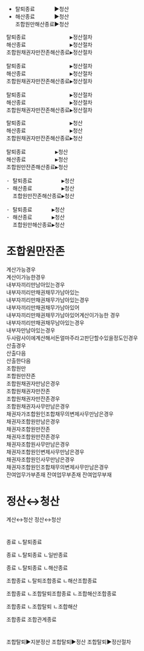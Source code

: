 <link rel="stylesheet" href="../_res/darkmode.css">


- 탈퇴종료ㅤㅤㅤㅤ▶<span class="t">청산</span>  
- 해산종료ㅤㅤㅤㅤ▶<span class="r">청산</span>  
  조합원만해산종료▶<span class="t">청산</span>  
<pre>
탈퇴종료ㅤㅤㅤㅤㅤㅤㅤㅤㅤ▶<span class="b">정산절차</span>  
해산종료ㅤㅤㅤㅤㅤㅤㅤㅤㅤ▶<span class="r">청산절차</span>  
조합원채권자만잔존해산종료▶<span class="b">정산절차</span>  

탈퇴종료ㅤㅤㅤㅤㅤㅤㅤㅤㅤ▶<span class="t">청산절차</span>  
해산종료ㅤㅤㅤㅤㅤㅤㅤㅤㅤ▶<span class="r">청산절차</span>  
조합원채권자만잔존해산종료▶<span class="t">청산절차</span>  

탈퇴종료ㅤㅤㅤㅤㅤㅤㅤㅤㅤ▶<span class="r">정산절차</span>  
해산종료ㅤㅤㅤㅤㅤㅤㅤㅤㅤ▶<span class="t">정산절차</span>  
조합원채권자만잔존해산종료▶<span class="r">정산절차</span>  
</pre>
<pre>
탈퇴종료ㅤㅤㅤㅤㅤㅤㅤㅤㅤ▶<span class="t">청산</span>  
해산종료ㅤㅤㅤㅤㅤㅤㅤㅤㅤ▶<span class="r">청산</span>  
조합원채권자만잔존해산종료▶<span class="t">청산</span>  

탈퇴종료ㅤㅤㅤㅤㅤㅤ▶<span class="t">청산</span>  
해산종료ㅤㅤㅤㅤㅤㅤ▶<span class="r">청산</span>  
조합원만잔존해산종료▶<span class="t">청산</span>  

- 탈퇴종료ㅤㅤㅤㅤㅤㅤ▶<span class="t">청산</span>  
- 해산종료ㅤㅤㅤㅤㅤㅤ▶<span class="r">청산</span>  
  조합원만잔존해산종료▶<span class="t">청산</span>  

- 탈퇴종료ㅤㅤㅤㅤ▶<span class="t">청산</span>  
- 해산종료ㅤㅤㅤㅤ▶<span class="r">청산</span>  
  조합원만해산종료▶<span class="t">청산</span>  
</pre>




# 조합원만잔존
계산가능경우  
계산이가능한경우  
내부자끼리만남아있는경우  
내부자끼리만채권채무가남아있는  
내부자끼리만채권채무가남아있는경우  
내부자끼리만채권채무가남아있어  
내부자끼리만채권채무가남아있어계산이가능한 경우  
내부자끼리만채권채무남아있는경우  
내부자만남아있는경우  
두사람사이에계산해서돈얼마주라고판단할수있을정도인경우  
산출경우  
산출다음  
산출한다음  
조합원만  
조합원만잔존  
조합원채권자만남은경우  
조합원채권자만잔존  
조합원채권자만잔존경우  
조합원채권자사무만남은경우  
채권자가조합원인조합채무의변제사무만남은경우  
채권자조합원만남은경우  
채권자조합원만잔존  
채권자조합원만잔존경우  
채권자조합원사무만남은경우  
채권자조합원인변제사무만남은경우  
채권자조합원인사무만남은경우  
채권자조합원인조합채무의변제사무만남은경우  
잔여업무가부존재
잔여업무부존재
잔여업무부재


# 정산↔청산
계산↔청산
정산↔청산



#
종료
ㄴ탈퇴종료

종료
ㄴ탈퇴종료
ㄴ일반종료

종료
ㄴ탈퇴종료
ㄴ해산종료

조합종료
ㄴ탈퇴조합종료
ㄴ해산조합종료

조합종료
ㄴ조합탈퇴조합종료
ㄴ조합해산조합종료

조합종료
ㄴ조합탈퇴
ㄴ조합해산

조합종료
조합관계종료


#
조합탈퇴▶지분정산
조합탈퇴▶정산
조합탈퇴▶정산절차